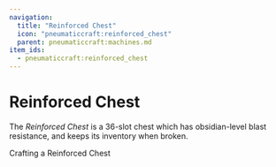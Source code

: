 ```yaml
---
navigation:
  title: "Reinforced Chest"
  icon: "pneumaticcraft:reinforced_chest"
  parent: pneumaticcraft:machines.md
item_ids:
  - pneumaticcraft:reinforced_chest
---
```


# Reinforced Chest

The *Reinforced Chest* is a 36-slot chest which has obsidian-level blast resistance, and keeps its inventory when broken.

Crafting a Reinforced Chest

<Recipe id="pneumaticcraft:reinforced_chest" />

